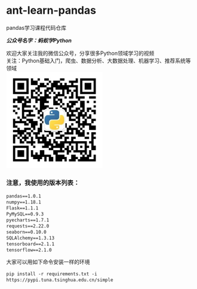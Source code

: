 # ant-learn-pandas
pandas学习课程代码仓库



***公众号名字：蚂蚁学Python***

欢迎大家关注我的微信公众号，分享很多Python领域学习的视频  
关注：Python基础入门，爬虫、数据分析、大数据处理、机器学习、推荐系统等领域  
<img src="other_files/weixin_gongzhonghao.jpg" />

### 注意，我使用的版本列表：
```
pandas==1.0.1
numpy==1.18.1
Flask==1.1.1
PyMySQL==0.9.3
pyecharts==1.7.1
requests==2.22.0
seaborn==0.10.0
SQLAlchemy==1.3.13
tensorboard==2.1.1
tensorflow==2.1.0
```

大家可以用如下命令安装一样的环境
```shell
pip install -r requirements.txt -i https://pypi.tuna.tsinghua.edu.cn/simple
```

